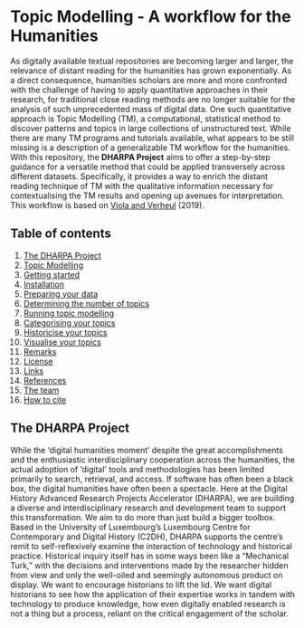 # Topic Modelling - A workflow for the Humanities

As digitally available textual repositories are becoming larger and larger, the relevance of distant reading for the humanities has grown exponentially. As a direct consequence, humanities scholars are more and more confronted with the challenge of having to apply quantitative approaches in their research, for traditional close reading methods are no longer suitable for the analysis of such unprecedented mass of digital data. One such quantitative approach is Topic Modelling (TM), a computational, statistical method to discover patterns and topics in large collections of unstructured text. While there are many TM programs and tutorials available, what appears to be still missing is a description of a generalizable TM workflow for the humanities. With this repository, the **DHARPA Project** aims to offer a step-by-step guidance for a versatile method that could be applied transversely across different datasets. Specifically, it provides a way to enrich the distant reading technique of TM with the qualitative information necessary for contextualising the TM results and opening up avenues for interpretation. This workflow is based on [Viola and Verheul](https://academic.oup.com/dsh/advance-article/doi/10.1093/llc/fqz068/5601610) (2019).

## Table of contents

1. [The DHARPA Project](#the-dharpa-project)
2. [Topic Modelling](#topic-modelling)
3. [Getting started](#getting-started)
4. [Installation](#installation)
5. [Preparing your data](#preparing-your-data)
6. [Determining the number of topics](#determining-the-number-of-topics)
7. [Running topic modelling](#running-topic-modelling)
8. [Categorising your topics](#categorising-your-topics)
9. [Historicise your topics](#historicise-your-topics)
10. [Visualise your topics](#visualise-your-topics)
11. [Remarks](#remarks)
12. [License](#license)
13. [Links](#links)
14. [References](#references)
15. [The team](#the-team)
16. [How to cite](#how-to-cite)

## The DHARPA Project
While the ‘digital humanities moment’ despite the great accomplishments and the enthusiastic interdisciplinary cooperation across the humanities, the actual adoption of ‘digital’ tools and methodologies has been limited primarily to search, retrieval, and access. If software has often been a black box, the digital humanities have often been a spectacle. Here at the Digital History Advanced Research Projects Accelerator (DHARPA), we are building a diverse and interdisciplinary research and development team to support this transformation. We aim to do more than just build a bigger toolbox. Based in the University of Luxembourg’s Luxembourg Centre for Contemporary and Digital History (C2DH), DHARPA supports the centre’s remit to self-reflexively examine the interaction of technology and historical practice.  Historical inquiry itself has in some ways been like a “Mechanical Turk,” with the decisions and interventions made by the researcher hidden from view and only the well-oiled and seemingly autonomous product on display. We want to encourage historians to lift the lid. We want digital historians to see how the application of their expertise works in tandem with technology to produce knowledge, how even digitally enabled research is not a thing but a process, reliant on the critical engagement of the scholar. 
